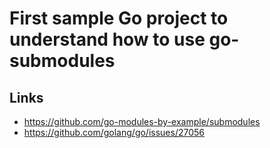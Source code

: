 
# First sample Go project to understand how to use go-submodules

## Links

* https://github.com/go-modules-by-example/submodules
* https://github.com/golang/go/issues/27056
